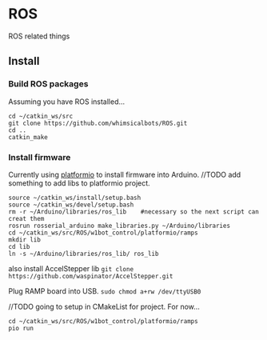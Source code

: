 # ROS
ROS related things
## Install

### Build ROS packages
Assuming you have ROS installed...
```
cd ~/catkin_ws/src
git clone https://github.com/whimsicalbots/ROS.git
cd ..
catkin_make
```
### Install firmware
Currently using [platformio](https://platformio.org) to install firmware into Arduino.
//TODO add something to add libs to platformio project.
``` 
source ~/catkin_ws/install/setup.bash
source ~/catkin_ws/devel/setup.bash
rm -r ~/Arduino/libraries/ros_lib    #necessary so the next script can creat them
rosrun rosserial_arduino make_libraries.py ~/Arduino/libraries
cd ~/catkin_ws/src/ROS/w1bot_control/platformio/ramps
mkdir lib
cd lib
ln -s ~/Arduino/libraries/ros_lib/ ros_lib
```
also install AccelStepper lib
`git clone https://github.com/waspinator/AccelStepper.git`


Plug RAMP board into USB. 
`sudo chmod a+rw /dev/ttyUSB0 `

//TODO going to setup in CMakeList for project.  For now...

```
cd ~/catkin_ws/src/ROS/w1bot_control/platformio/ramps
pio run
```
